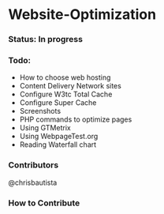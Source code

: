 # Website-Optimization

### Status: In progress

### Todo: 
* How to choose web hosting
* Content Delivery Network sites
* Configure W3tc Total Cache
* Configure Super Cache
* Screenshots
* PHP commands to optimize pages
* Using GTMetrix
* Using WebpageTest.org
* Reading Waterfall chart

### Contributors
@chrisbautista

### How to Contribute

